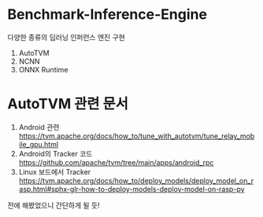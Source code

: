 # Benchmark-Inference-Engine
다양한 종류의 딥러닝 인퍼런스 엔진 구현

1. AutoTVM
2. NCNN
3. ONNX Runtime

# AutoTVM 관련 문서

1. Android 관련 https://tvm.apache.org/docs/how_to/tune_with_autotvm/tune_relay_mobile_gpu.html
2. Android의 Tracker 코드 https://github.com/apache/tvm/tree/main/apps/android_rpc
3. Linux 보드에서 Tracker https://tvm.apache.org/docs/how_to/deploy_models/deploy_model_on_rasp.html#sphx-glr-how-to-deploy-models-deploy-model-on-rasp-py

전에 해봤었으니 간단하게 될 듯!
